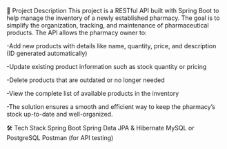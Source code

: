 📄 Project Description
This project is a RESTful API built with Spring Boot to help manage the inventory of a newly established pharmacy. 
The goal is to simplify the organization, tracking, and maintenance of pharmaceutical products. 
The API allows the pharmacy owner to:

-Add new products with details like name, quantity, price, and description (ID generated automatically)

-Update existing product information such as stock quantity or pricing

-Delete products that are outdated or no longer needed

-View the complete list of available products in the inventory

-The solution ensures a smooth and efficient way to keep the pharmacy’s stock up-to-date and well-organized.

🛠 Tech Stack
Spring Boot
Spring Data JPA & Hibernate
MySQL or PostgreSQL
Postman (for API testing)
